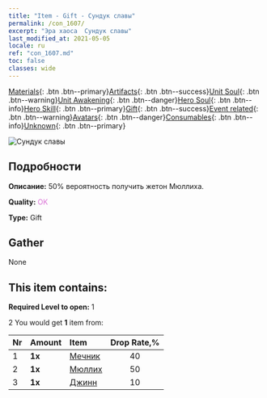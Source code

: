 ```yaml
---
title: "Item - Gift - Сундук славы"
permalink: /con_1607/
excerpt: "Эра хаоса  Сундук славы"
last_modified_at: 2021-05-05
locale: ru
ref: "con_1607.md"
toc: false
classes: wide
---
```

 [Materials](/ItemsRU/){: .btn .btn--primary}[Artifacts](/ItemsRU/Artifacts/){: .btn .btn--success}[Unit Soul](/ItemsRU/UnitSoul/){: .btn .btn--warning}[Unit Awakening](/ItemsRU/UnitAwakening/){: .btn .btn--danger}[Hero Soul](/ItemsRU/HeroSoul/){: .btn .btn--info}[Hero Skill](/ItemsRU/HeroSkill/){: .btn .btn--primary}[Gift](/ItemsRU/Gift/){: .btn .btn--success}[Event related](/ItemsRU/Events/){: .btn .btn--warning}[Avatars](/ItemsRU/Avatars/){: .btn .btn--danger}[Consumables](/ItemsRU/Consumables/){: .btn .btn--info}[Unknown](/ItemsRU/Unknown/){: .btn .btn--primary}

 ![Сундук славы](/images/t/i_906027.png)

## Подробности
 **Описание:** 50% вероятность получить жетон Мюллиха.

 **Quality:** <span style="color: #DA70D6">OK</span>

 **Type:** Gift

## Gather

  None

## This item contains:

 **Required Level to open:** 1

 2 You would get **1** item  from:

  | Nr | Amount |     Item    | Drop Rate,% |
  |:---|:-------|:------------|:---------:|
  | 1 |  **1x** | [Мечник](/ItemsRU/unt_193/) | 40 | 
  | 2 |  **1x** | [Мюллих](/ItemsRU/her_360/) | 50 | 
  | 3 |  **1x** | [Джинн](/ItemsRU/unt_239/) | 10 | 
